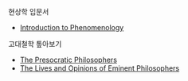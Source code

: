 현상학 입문서
- [Introduction to Phenomenology](https://www.amazon.ca/Introduction-Phenomenology-Robert-Sokolowski/dp/0521667925)


고대철학 톺아보기
- [The Presocratic Philosophers](https://www.amazon.com/Presocratic-Philosophers-Critical-History-Selection/dp/0521274559/ref=tmm_pap_swatch_0?_encoding=UTF8&qid=&sr=)
- [The Lives and Opinions of Eminent Philosophers ](https://www.amazon.com/Lives-Opinions-Eminent-Philosophers-ebook/dp/B086XDMZY3/ref=sr_1_1?dib=eyJ2IjoiMSJ9.jkapUGWdcLR9wovPIdo3JdD23H0MAFfQ7NHQ_g9EdLalGjFbmg4OcN8ooGEjqiLD0_tKNAxjGMjNFtil8Vn4vYiQnr3qkIF2HGcmvBRt5p4.R4gFQQg_K1BxdX6Udl83dfiwE6JCrXJ63XX7Opbg5BI&dib_tag=se&keywords=The+Lives+and+Opinions+of+Eminent+Philosophers&qid=1725162642&s=digital-text&sr=1-1)

